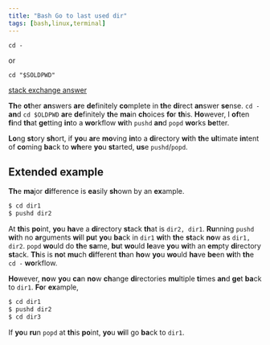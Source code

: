 ```yaml
---
title: "Bash Go to last used dir"
tags: [bash,linux,terminal]
---
```



`cd -`

or

`cd "$SOLDPWD"`



[stack exchange answer](https://unix.stackexchange.com/posts/81232/timeline)

**Th**e **ot**her **an**swers **ar**e **de**finitely **co**mplete in **th**e **di**rect **an**swer **se**nse. `cd -` **an**d `cd $OLDPWD` **ar**e **de**finitely **th**e **ma**in **ch**oices **fo**r **th**is. **Ho**wever, I **of**ten **fi**nd **th**at **ge**tting **in**to a **wo**rkflow **wi**th `pushd` **an**d `popd` **wo**rks **be**tter.

**Lo**ng **st**ory **sh**ort, if **yo**u **ar**e **mo**ving **in**to a **di**rectory **wi**th **th**e **ul**timate **in**tent of **co**ming **ba**ck to **wh**ere **yo**u **st**arted, **us**e `pushd`/`popd`.

## Extended example

**Th**e **ma**jor **di**fference is **ea**sily **sh**own by an **ex**ample.

```bash
$ cd dir1
$ pushd dir2
```

At **th**is **po**int, **yo**u **ha**ve a **di**rectory **st**ack **th**at is `dir2, dir1`. **Ru**nning `pushd` **wi**th no **ar**guments **wi**ll **pu**t **yo**u **ba**ck in `dir1` **wi**th **th**e **st**ack **no**w as `dir1, dir2`. `popd` **wo**uld do **th**e **sa**me, **bu**t **wo**uld **le**ave **yo**u **wi**th an **em**pty **di**rectory **st**ack. **Th**is is **no**t **mu**ch **di**fferent **th**an **ho**w **yo**u **wo**uld **ha**ve **be**en **wi**th **th**e `cd -` **wo**rkflow.

**Ho**wever, **no**w **yo**u **ca**n **no**w **ch**ange **di**rectories **mu**ltiple **ti**mes **an**d **ge**t **ba**ck to `dir1`. **Fo**r **ex**ample,

```bash
$ cd dir1
$ pushd dir2
$ cd dir3
```

If **yo**u **ru**n `popd` at **th**is **po**int, **yo**u **wi**ll go **ba**ck to `dir1`.